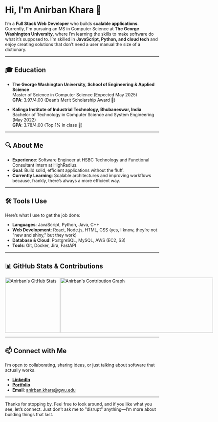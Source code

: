 # Hi, I'm Anirban Khara 👋

I’m a **Full Stack Web Developer** who builds **scalable applications**. Currently, I'm pursuing an MS in Computer Science at **The George Washington University**, where I’m learning the skills to make software do what it’s supposed to. I’m skilled in **JavaScript, Python, and cloud tech** and enjoy creating solutions that don’t need a user manual the size of a dictionary.

---

## 🎓 Education

- **The George Washington University, School of Engineering & Applied Science**  
  Master of Science in Computer Science (Expected May 2025)  
  **GPA**: 3.97/4.00 (Dean’s Merit Scholarship Award 🎉)

- **Kalinga Institute of Industrial Technology, Bhubaneswar, India**  
  Bachelor of Technology in Computer Science and System Engineering (May 2022)  
  **GPA**: 3.78/4.00 (Top 1% in class 💪)

---

## 🔍 About Me

- **Experience**: Software Engineer at HSBC Technology and Functional Consultant Intern at HighRadius.
- **Goal**: Build solid, efficient applications without the fluff.
- **Currently Learning**: Scalable architectures and improving workflows because, frankly, there’s always a more efficient way.

---

## 🛠️ Tools I Use

Here’s what I use to get the job done:

- **Languages**: JavaScript, Python, Java, C++
- **Web Development**: React, Node.js, HTML, CSS (yes, I know, they’re not "new and shiny," but they work)
- **Database & Cloud**: PostgreSQL, MySQL, AWS (EC2, S3)
- **Tools**: Git, Docker, Jira, FastAPI

---


## 📊 GitHub Stats & Contributions

<div style="display: flex; align-items: center; justify-content: space-between;">

  <img src="https://github-readme-stats.vercel.app/api?username=listerys&show_icons=true&theme=tokyonight" alt="Anirban's GitHub Stats" height="180px"/>

  <img src="https://github-readme-activity-graph.vercel.app/graph?username=listerys&theme=github" alt="Anirban's Contribution Graph" height="180px" width="500px"/>
  
</div>

---

## 📫 Connect with Me

I’m open to collaborating, sharing ideas, or just talking about software that actually works.

- **[LinkedIn](https://www.linkedin.com/in/anirbankhara3)**
- **[Portfolio](https://www.linkedin.com/in/anirbankhara3/)**
- **Email**: [anirban.khara@gwu.edu](mailto:anirban.khara@gwu.edu)

---

Thanks for stopping by. Feel free to look around, and if you like what you see, let’s connect. Just don’t ask me to "disrupt" anything—I’m more about building things that last.
